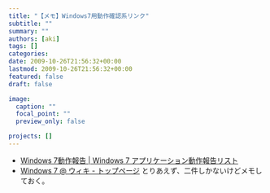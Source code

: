 ```yaml
---
title: "【メモ】Windows7用動作確認系リンク"
subtitle: ""
summary: ""
authors: [aki]
tags: []
categories: 
date: 2009-10-26T21:56:32+00:00
lastmod: 2009-10-26T21:56:32+00:00
featured: false
draft: false

image:
  caption: ""
  focal_point: ""
  preview_only: false

projects: []
---
```

- [Windows 7動作報告 | Windows 7 アプリケーション動作報告リスト](http://w7.vector.jp/softrev/list.php)
- [Windows 7 @ ウィキ - トップページ](http://www15.atwiki.jp/win7/)
とりあえず、二件しかないけどメモしておく。
